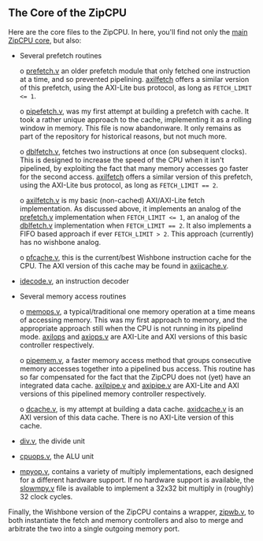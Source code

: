 ## The Core of the ZipCPU

Here are the core files to the ZipCPU.  In here, you'll find not only the
[main ZipCPU core](zipcore.v), but also:

- Several prefetch routines

  o [prefetch.v](prefetch.v) an older prefetch module that only fetched
    one instruction at a time, and so prevented pipelining.
    [axilfetch](axilfetch.v) offers a similar version of this prefetch, using
    the AXI-Lite bus protocol, as long as `FETCH_LIMIT <= 1`.

  o [pipefetch.v](pipefetch.v), was my first attempt at building a prefetch with
    cache.  It took a rather unique approach to the cache, implementing it as
    a rolling window in memory.  This file is now abandonware.  It only
    remains as part of the repository for historical reasons, but not much more.

  o [dblfetch.v](dbgfetch.v), fetches two instructions at once (on subsequent
    clocks).  This is designed to increase the speed of the CPU when it isn't
    pipelined, by exploiting the fact that many memory accesses go faster for
    the second access.
    [axilfetch](axilfetch.v) offers a similar version of this prefetch, using
    the AXI-Lite bus protocol, as long as `FETCH_LIMIT == 2`.

  o [axilfetch.v](axilfetch.v) is my basic (non-cached) AXI/AXI-Lite fetch
    implementation.  As discussed above, it implements an analog of the
    [prefetch.v](prefetch.v) implementation when `FETCH_LIMIT <= 1`,
    an analog of the [dblfetch.v](dblfetch.v) implementation when
    `FETCH_LIMIT == 2`.  It also implements a FIFO based approach if ever
    `FETCH_LIMIT > 2`.  This approach (currently) has no wishbone analog.

  o [pfcache.v](pfcache.v), this is the current/best Wishbone instruction
    cache for the CPU.  The AXI version of this cache may be found in
    [axiicache.v](axiicache.v).


- [idecode.v](./idecode.v), an instruction decoder

- Several memory access routines

  o [memops.v](./memops.v), a typical/traditional one memory operation at a
    time means of accessing memory.  This was my first approach to memory,
    and the appropriate approach still when the CPU is not running in its
    pipelind mode.  [axilops](axilops.v) and [axiops.v](axiops.v) are
    AXI-Lite and AXI versions of this basic controller respectively.

  o [pipemem.v](./pipemem.v), a faster memory access method that groups
    consecutive memory accesses together into a pipelined bus access.
    This routine has so far compensated for the fact that the ZipCPU does not
    (yet) have an integrated data cache.
    [axilpipe.v](axilpipe.v) and [axipipe.v](axipipe.v) are
    AXI-Lite and AXI versions of this pipelined memory controller respectively.

  o [dcache.v](./dcache.v), is my attempt at building a data cache.
    [axidcache.v](axidcache.v) is an AXI version of this data cache.
    There is no AXI-Lite version of this cache.

- [div.v](./div.v), the divide unit

- [cpuops.v](./cpuops.v), the ALU unit

- [mpyop.v](./mpyop.v), contains a variety of multiply implementations, each
  designed for a different hardware support.  If no hardware support is
  available, the [slowmpy.v](slowmpy.v) file is available to implement a
  32x32 bit multiply in (roughly) 32 clock cycles.

Finally, the Wishbone version of the ZipCPU contains a wrapper,
[zipwb.v](./zipwb.v), to both instantiate the fetch and memory controllers
and also to merge and arbitrate the two into a single outgoing memory
port.
